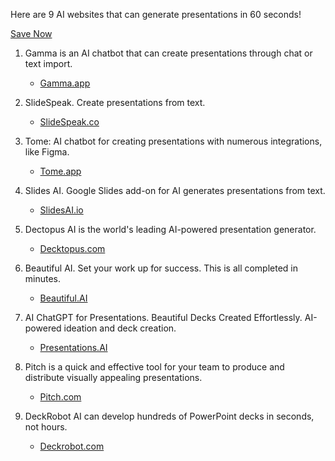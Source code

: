 

Here are 9 AI websites that can generate presentations in 60 seconds!

[Save Now](#)

1. Gamma is an AI chatbot that can create presentations through chat or text import.
   - [Gamma.app](https://gamma.app)

2. SlideSpeak. Create presentations from text.
   - [SlideSpeak.co](https://slidespeak.co)

3. Tome: AI chatbot for creating presentations with numerous integrations, like Figma.
   - [Tome.app](https://tome.app)

4. Slides AI. Google Slides add-on for AI generates presentations from text.
   - [SlidesAI.io](https://slidesai.io)

5. Dectopus AI is the world's leading AI-powered presentation generator.
   - [Decktopus.com](https://decktopus.com)

6. Beautiful AI. Set your work up for success. This is all completed in minutes.
   - [Beautiful.AI](https://beautiful.ai)

7. AI ChatGPT for Presentations. Beautiful Decks Created Effortlessly. AI-powered ideation and deck creation.
   - [Presentations.AI](https://presentations.ai)

8. Pitch is a quick and effective tool for your team to produce and distribute visually appealing presentations.
   - [Pitch.com](https://pitch.com)

9. DeckRobot AI can develop hundreds of PowerPoint decks in seconds, not hours.
   - [Deckrobot.com](https://deckrobot.com)
